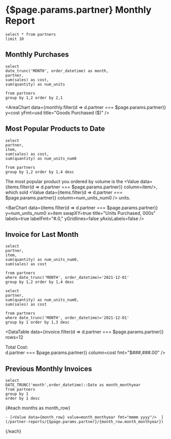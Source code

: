 # {$page.params.partner} Monthly Report

```all
select * from partners
limit 10
```

## Monthly Purchases

```monthly
select
date_trunc('MONTH', order_datetime) as month,
partner,
sum(sales) as cost,
sum(quantity) as num_units

from partners
group by 1,2 order by 2,1
```


<AreaChart 
    data={monthly.filter(d => d.partner === $page.params.partner)} 
    y=cost
    yFmt=usd
    title="Goods Purchased ($)"
/>

## Most Popular Products to Date



```items
select
partner,
item,
sum(sales) as cost,
sum(quantity) as num_units_num0

from partners
group by 1,2 order by 1,4 desc
```



The most popular product you ordered by volume is the <Value data={items.filter(d => d.partner === $page.params.partner)} column=item/>, which sold <Value data={items.filter(d => d.partner === $page.params.partner)} column=num_units_num0 /> units. 

<BarChart 
    data={items.filter(d => d.partner === $page.params.partner)} 
    y=num_units_num0 
    x=item 
    swapXY=true 
    title="Units Purchased, 000s"
    labels=true
    labelFmt="#.0,"
    yGridlines=false
    yAxisLabels=false
/>




## Invoice for Last Month

```invoice
select
partner,
item,
sum(quantity) as num_units_num0,
sum(sales) as cost

from partners
where date_trunc('MONTH', order_datetime)='2021-12-01'
group by 1,2 order by 1,4 desc
```

```invoice_total
select
partner,
sum(quantity) as num_units_num0,
sum(sales) as cost

from partners
where date_trunc('MONTH', order_datetime)='2021-12-01'
group by 1 order by 1,3 desc
```




<DataTable 
    data={invoice.filter(d => d.partner === $page.params.partner)} 
    rows=12
>
<Column id=item/>
<Column id=num_units_num0 label="Units"/>
<Column id=cost label="Cost" fmt="$###,###.00"/>
</DataTable>

<div class="flex justify-between text-sm font-bold ml-2 mr-4 mb-6">
<div>Total Cost:</div>
<div>
    <Value data={invoice_total.filter(d => d.partner === $page.params.partner)} column=cost fmt="$###,###.00" />
</div>
</div>




## Previous Monthly Invoices

```months
select 
DATE_TRUNC('month',order_datetime)::Date as month_monthyear
from partners
group by 1
order by 1 desc
```

{#each months as month_row}

    - [<Value data={month_row} value=month_monthyear fmt="mmmm yyyy"/>  ](/partner-reports/{$page.params.partner}/{month_row.month_monthyear})

{/each}






<style>
    ul{
        margin-block-end: 0;
    }
</style>